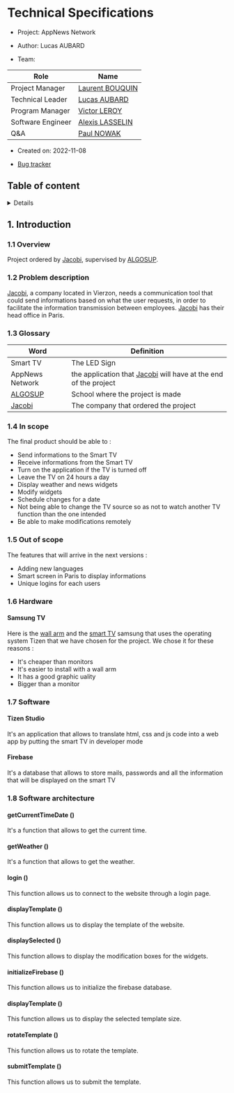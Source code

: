 # Technical Specifications

- Project: AppNews Network

- Author: Lucas AUBARD

- Team:

| Role              | Name                                                                                                                                                                                                                                                          |
| ----------------- | ------------------------------------------------------------------------------------------------------------------------------------------------------------------------------------------------------------------------------------------------------------- |
| Project Manager   | [Laurent BOUQUIN](https://www.linkedin.com/in/laurent-bouquin-60911a1b8/)                                                                                                                                                                                     |
| Technical Leader  | [Lucas AUBARD](https://www.linkedin.com/in/lucas-aubard-596b37251/)                                                                                                                                                                                           |
| Program Manager   | [Victor LEROY](https://www.linkedin.com/in/victor-leroy-64baa3229/)                                                                                                                                                                                           |
| Software Engineer | [Alexis LASSELIN](https://www.linkedin.com/in/alexis-lasselin-318649251/)                                                                                                                                                                                     |
| Q&A               | [Paul NOWAK](https://www.linkedin.com/search/results/all/?heroEntityKey=urn%3Ali%3Afsd_profile%3AACoAADBZVtkBb5ugjrZvpvZmqg93Lt3ap4Wj6S0&keywords=paul%20nowak&origin=RICH_QUERY_SUGGESTION&position=1&searchId=5c69c398-dac9-498a-9729-48bdc1fb2f66&sid=hb-) |

- Created on: 2022-11-08

- [Bug tracker](https://github.com/algosup/2022-2023-project-2-factory-display-Project-4-group/blob/QA/Bug_Tracker.md)

## Table of content

<details>

  > **Note**
  > You can navigate through the document using the table of contents as shown below.
  > ![Tips](https://docs.github.com/assets/cb-47415/images/help/repository/headings_toc.png)

</details>

## 1. Introduction

### 1.1 Overview

Project ordered by [Jacobi](https://jacobi.com/), supervised by [ALGOSUP](https://algosup.com).


### 1.2 Problem description

[Jacobi](https://jacobi.com/), a company located in Vierzon, needs a communication tool that could send informations based on what the user requests, in order to facilitate the information transmission between employees. [Jacobi](https://jacobi.com/) has their head office in Paris.

### 1.3 Glossary

| Word                                   | Definition                                                                             |
| -------------------------------------- | -------------------------------------------------------------------------------------- |
| Smart TV                               | The LED Sign                                                                           |
| AppNews Network                        | the application that [Jacobi](https://jacobi.com/) will have at the end of the project |
| [ALGOSUP](https://algosup.com/fr.html) | School where the project is made                                                       |
| [Jacobi](https://jacobi.com/)          | The company that ordered the project                                                   |

### 1.4 In scope

The final product should be able to :

- Send informations to the Smart TV
- Receive informations from the Smart TV
- Turn on the application if the TV is turned off
- Leave the TV on 24 hours a day
- Display weather and news widgets
- Modify widgets
- Schedule changes for a date
- Not being able to change the TV source so as not to watch another TV function than the one intended 
- Be able to make modifications remotely

### 1.5 Out of scope

The features that will arrive in the next versions :

- Adding new languages
- Smart screen in Paris to display informations
- Unique logins for each users

### 1.6 Hardware
#### Samsung TV

Here is the [wall arm](https://www.but.fr/produits/8006023265794/Pack-support-mural-40-a-80-MELICONI-PACK-VESA-400-FIXE.html?comingFrom=t2s) and the [smart TV](https://www.electrodepot.fr/led-samsung-55au6925-uhd-4k-smart.html?gclid=Cj0KCQiAvqGcBhCJARIsAFQ5ke5Y3svlndPqg3oE-S6rhCtynBwlKOWwZm90iZxnxMvUwbKh55gkmPQaAhvlEALw_wcB) samsung that uses the operating system Tizen that we have chosen for the project. We chose it for these reasons :

- It's cheaper than monitors
- It's easier to install with a wall arm
- It has a good graphic uality
- Bigger than a monitor

### 1.7 Software
#### Tizen Studio

It's an application that allows to translate html, css and js code into a web app by putting the smart TV in developer mode

#### Firebase

It's a database that allows to store mails, passwords and all the information that will be displayed on the smart TV

### 1.8 Software architecture

#### getCurrentTimeDate ()

It's a function that allows to get the current time.

#### getWeather ()

It's a function that allows to get the weather.

#### login ()

This function allows us to connect to the website through a login page.

#### displayTemplate ()

This function allows us to display the template of the website.

#### displaySelected ()

This function allows to display the modification boxes for the widgets.

#### initializeFirebase ()

This function allows us to initialize the firebase database.

#### displayTemplate ()

This function allows us to display the selected template size.

#### rotateTemplate ()

This function allows us to rotate the template.

#### submitTemplate ()

This function allows us to submit the template.
